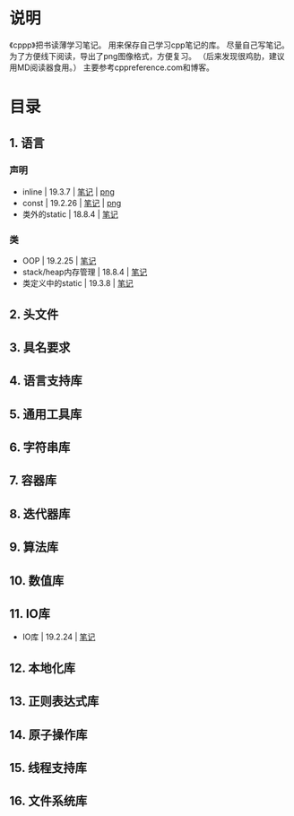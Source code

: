 # 说明
《cppp》把书读薄学习笔记。
用来保存自己学习cpp笔记的库。
尽量自己写笔记。
为了方便线下阅读，导出了png图像格式，方便复习。
（后来发现很鸡肋，建议用MD阅读器食用。）
主要参考cppreference.com和博客。


# 目录

## 1. 语言

### 声明
- inline | 19.3.7 | [笔记](https://github.com/hoshinotsuki/CppPrimer/blob/master/Inline.md) | [png](https://github.com/hoshinotsuki/CppPrimer/blob/master/Inline.png)
- const | 19.2.26 | [笔记](https://github.com/hoshinotsuki/CppPrimer/blob/master/const.md) | [png](https://github.com/hoshinotsuki/CppPrimer/blob/master/const.png) 
- 类外的static | 18.8.4 | [笔记](https://github.com/hoshinotsuki/CppPrimer/blob/master/stack&heap.md)
### 类
- OOP | 19.2.25 | [笔记](https://github.com/hoshinotsuki/CppPrimer/blob/master/OOP.md)
- stack/heap内存管理 | 18.8.4 | [笔记](https://github.com/hoshinotsuki/CppPrimer/blob/master/stack&heap.md)
- 类定义中的static | 19.3.8 | [笔记](https://github.com/hoshinotsuki/CppPrimer/blob/master/static.md)

## 2. 头文件

## 3. 具名要求

## 4. 语言支持库

## 5. 通用工具库

## 6. 字符串库

## 7. 容器库

## 8. 迭代器库

## 9. 算法库

## 10. 数值库

## 11. IO库 
- IO库 | 19.2.24 | [笔记](https://github.com/hoshinotsuki/CppPrimer/blob/master/IO.md) 

## 12. 本地化库

## 13. 正则表达式库

## 14. 原子操作库

## 15. 线程支持库

## 16. 文件系统库

